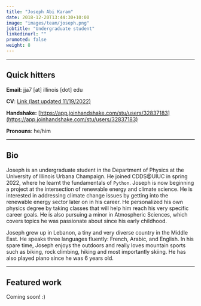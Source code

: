 ```yaml
---
title: "Joseph Abi Karam"
date: 2018-12-20T13:44:30+10:00
image: "images/team/joseph.png"
jobtitle: "Undergraduate student"
linkedinurl: ""
promoted: false
weight: 8
---
```


---
## Quick hitters

**Email:** jja7 [at] illinois [dot] edu 

**CV**: [Link (last updated 11/19/2022)](/cvs/abi_karam_cv.pdf)

**Handshake:** [https://app.joinhandshake.com/stu/users/32837183](https://app.joinhandshake.com/stu/users/32837183)

**Pronouns**: he/him

---
## Bio
Joseph is an undergraduate student in the Department of Physics at the University of Illinois Urbana Champaign. He joined CDDS@UIUC in spring 2022, where he learnt the fundamentals of `Python`. Joseph is now beginning a project at the intersection of renewable energy and climate science. He is interested in addressing climate change issues by getting into the renewable energy sector later on in his career. He personalized his own physics degree by taking classes that will help him reach his very specific career goals. He is also pursuing a minor in Atmospheric Sciences, which covers topics he was passionate about since his early childhood.

Joseph grew up in Lebanon, a tiny and very diverse country in the Middle East. He speaks three languages fluently: French, Arabic, and English. In his spare time, Joseph enjoys the outdoors and really loves mountain sports such as biking, rock climbing, hiking and most importantly skiing. He has also played piano since he was 6 years old.

---
## Featured work
Coming soon! :) 
